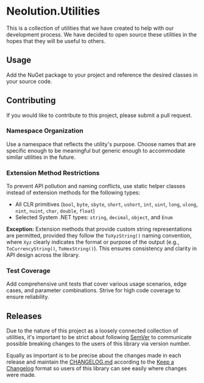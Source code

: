 # Neolution.Utilities

This is a collection of utilities that we have created to help with our development process. We have decided to open source these utilities in the hopes that they will be useful to others.

## Usage

Add the NuGet package to your project and reference the desired classes in your source code.

## Contributing

If you would like to contribute to this project, please submit a pull request.

### Namespace Organization

Use a namespace that reflects the utility's purpose. Choose names that are specific enough to be meaningful but generic enough to accommodate similar utilities in the future.

### Extension Method Restrictions

To prevent API pollution and naming conflicts, use static helper classes instead of extension methods for the following types:

- All CLR primitives (`bool`, `byte`, `sbyte`, `short`, `ushort`, `int`, `uint`, `long`, `ulong`, `nint`, `nuint`, `char`, `double`, `float`)
- Selected System .NET types: `string`, `decimal`, `object`, and `Enum`

**Exception:** Extension methods that provide custom string representations are permitted, provided they follow the `ToXyzString()` naming convention, where `Xyz` clearly indicates the format or purpose of the output (e.g., `ToCurrencyString()`, `ToHexString()`). This ensures consistency and clarity in API design across the library.

### Test Coverage

Add comprehensive unit tests that cover various usage scenarios, edge cases, and parameter combinations. Strive for high code coverage to ensure reliability.

## Releases

Due to the nature of this project as a loosely connected collection of utilities, it's important to be strict about following [SemVer](https://semver.org/) to communicate possible breaking changes to the users of this library via version number.

Equally as important is to be precise about the changes made in each release and maintain the [CHANGELOG.md](CHANGELOG.md) according to the [Keep a Changelog](https://keepachangelog.com/en/1.1.0/) format so users of this library can see easily where changes were made.
